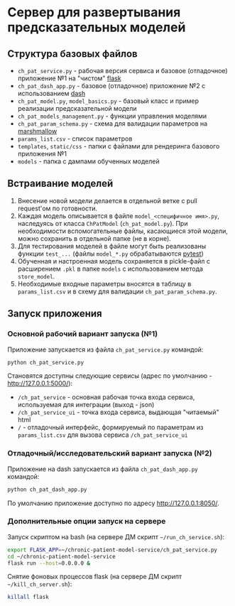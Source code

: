 # Сервер для развертывания предсказательных моделей

## Структура базовых файлов

- `ch_pat_service.py` - рабочая версия сервиса и базовое (отладочное) приложение №1 на "чистом" [flask](https://flask.palletsprojects.com/)
- `ch_pat_dash_app.py` - базовое (отладочное) приложение №2 с использованием [dash](https://plot.ly/dash/)
- `ch_pat_model.py`, `model_basics.py` - базовый класс и пример реализации предсказательной модели
- `ch_pat_models_management.py` - функции управления моделями
- `ch_pat_param_schema.py` - схема для валидации параметров на [marshmallow](https://marshmallow.readthedocs.io/)
- `params_list.csv` - список параметров
- `templates`, `static/css` - папки с файлами для рендеринга базового приложения №1
- `models` - папка с дампами обученных моделей

## Встраивание моделей

1) Внесение новой модели делается в отдельной ветке с pull request'ом по готовности.
1) Каждая модель описывается в файле `model_<специфичное имя>.py`, наследуясь от класса `ChPatModel` (`ch_pat_model.py`). При необходимости вспомогательные файлы, касающиеся этой модели, можно сохранить в отдельной папке (не в корне).
1) Для тестирования моделей в файле могут быть реализованы функции `test_...` (файлы `model_*.py` обрабатываются [pytest](https://docs.pytest.org/))
1) Обученная и настроенная модель сохраняется в pickle-файл с расширением `.pkl` в папке `models` с использованием метода `store_model`.
1) Необходимые входные параметры вносятся в таблицу в `params_list.csv` и в схему для валидации `ch_pat_param_schema.py`.

## Запуск приложения

### Основной рабочий вариант запуска (№1)

Приложение запускается из файла `ch_pat_service.py` командой:
```bash
python ch_pat_service.py
```
Становятся доступны следующие сервисы (адрес по умолчанию - http://127.0.0.1:5000/):
- `/ch_pat_service` - основная рабочая точка входа сервиса, используемая для интеграции (выход - json)
- `/ch_pat_service_ui` - точка входа сервиса, выдающая "читаемый" html
- `/` - отладочный интерфейс, формируемый по параметрам из `params_list.csv` для вызова сервиса `/ch_pat_service_ui`

### Отладочный/исследовательский вариант запуска (№2)

Приложение на dash запускается из файла `ch_pat_dash_app.py` командой:
```bash
python ch_pat_dash_app.py
```
По умолчанию приложение доступно по адресу http://127.0.0.1:8050/. 

### Дополнительные опции запуск на сервере

Запуск скриптом на bash (на сервере ДМ скрипт `~/run_ch_service.sh`):
```bash
export FLASK_APP=~/chronic-patient-model-service/ch_pat_service.py
cd ~/chronic-patient-model-service
flask run --host=0.0.0.0 &
```

Снятие фоновых процессов flask (на сервере ДМ скрипт `~/kill_ch_server.sh`):
```bash
killall flask
```
